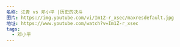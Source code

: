 ```yaml
---
名称: 江青 vs 邓小平 |历史的决斗
图片: https://img.youtube.com/vi/Im1Z-r_xsec/maxresdefault.jpg
地址: https://www.youtube.com/watch?v=Im1Z-r_xsec
tags:
  - 邓小平
---
```

